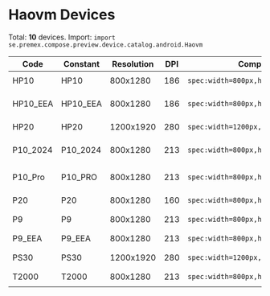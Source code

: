 # Haovm Devices

Total: **10** devices. Import: `import se.premex.compose.preview.device.catalog.android.Haovm`

| Code | Constant | Resolution | DPI | Compose Spec | Preview Usage |
|------|----------|------------|-----|-------------|---------------|
| HP10 | HP10 | 800x1280 | 186 | `spec:width=800px,height=1280px,dpi=186` | `@Preview(device = Haovm.HP10)` |
| HP10_EEA | HP10_EEA | 800x1280 | 186 | `spec:width=800px,height=1280px,dpi=186` | `@Preview(device = Haovm.HP10_EEA)` |
| HP20 | HP20 | 1200x1920 | 280 | `spec:width=1200px,height=1920px,dpi=280` | `@Preview(device = Haovm.HP20)` |
| P10_2024 | P10_2024 | 800x1280 | 213 | `spec:width=800px,height=1280px,dpi=213` | `@Preview(device = Haovm.P10_2024)` |
| P10_Pro | P10_PRO | 800x1280 | 213 | `spec:width=800px,height=1280px,dpi=213` | `@Preview(device = Haovm.P10_PRO)` |
| P20 | P20 | 800x1280 | 160 | `spec:width=800px,height=1280px,dpi=160` | `@Preview(device = Haovm.P20)` |
| P9 | P9 | 800x1280 | 213 | `spec:width=800px,height=1280px,dpi=213` | `@Preview(device = Haovm.P9)` |
| P9_EEA | P9_EEA | 800x1280 | 213 | `spec:width=800px,height=1280px,dpi=213` | `@Preview(device = Haovm.P9_EEA)` |
| PS30 | PS30 | 1200x1920 | 280 | `spec:width=1200px,height=1920px,dpi=280` | `@Preview(device = Haovm.PS30)` |
| T2000 | T2000 | 800x1280 | 213 | `spec:width=800px,height=1280px,dpi=213` | `@Preview(device = Haovm.T2000)` |

<!-- Generated automatically. Do not edit manually. -->
